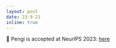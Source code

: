 ```yaml
---
layout: post
date: 23-9-21
inline: true
---
```

🐧 Pengi is accepted at NeurIPS 2023: [here](https://nips.cc/virtual/2023/poster/70860)
